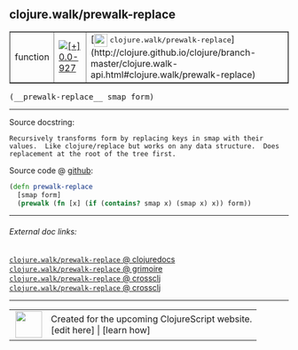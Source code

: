 ## clojure.walk/prewalk-replace



 <table border="1">
<tr>
<td>function</td>
<td><a href="https://github.com/cljsinfo/cljs-api-docs/tree/0.0-927"><img valign="middle" alt="[+] 0.0-927" title="Added in 0.0-927" src="https://img.shields.io/badge/+-0.0--927-lightgrey.svg"></a> </td>
<td>
[<img height="24px" valign="middle" src="http://i.imgur.com/1GjPKvB.png"> <samp>clojure.walk/prewalk-replace</samp>](http://clojure.github.io/clojure/branch-master/clojure.walk-api.html#clojure.walk/prewalk-replace)
</td>
</tr>
</table>


 <samp>
(__prewalk-replace__ smap form)<br>
</samp>

---





Source docstring:

```
Recursively transforms form by replacing keys in smap with their
values.  Like clojure/replace but works on any data structure.  Does
replacement at the root of the tree first.
```


Source code @ [github](https://github.com/clojure/clojurescript/blob/r1878/src/cljs/clojure/walk.cljs#L80-L86):

```clj
(defn prewalk-replace
  [smap form]
  (prewalk (fn [x] (if (contains? smap x) (smap x) x)) form))
```

<!--
Repo - tag - source tree - lines:

 <pre>
clojurescript @ r1878
└── src
    └── cljs
        └── clojure
            └── <ins>[walk.cljs:80-86](https://github.com/clojure/clojurescript/blob/r1878/src/cljs/clojure/walk.cljs#L80-L86)</ins>
</pre>

-->

---



###### External doc links:

[`clojure.walk/prewalk-replace` @ clojuredocs](http://clojuredocs.org/clojure.walk/prewalk-replace)<br>
[`clojure.walk/prewalk-replace` @ grimoire](http://conj.io/store/v1/org.clojure/clojure/1.7.0-beta3/clj/clojure.walk/prewalk-replace/)<br>
[`clojure.walk/prewalk-replace` @ crossclj](http://crossclj.info/fun/clojure.walk/prewalk-replace.html)<br>
[`clojure.walk/prewalk-replace` @ crossclj](http://crossclj.info/fun/clojure.walk.cljs/prewalk-replace.html)<br>

---

 <table>
<tr><td>
<img valign="middle" align="right" width="48px" src="http://i.imgur.com/Hi20huC.png">
</td><td>
Created for the upcoming ClojureScript website.<br>
[edit here] | [learn how]
</td></tr></table>

[edit here]:https://github.com/cljsinfo/cljs-api-docs/blob/master/cljsdoc/clojure.walk/prewalk-replace.cljsdoc
[learn how]:https://github.com/cljsinfo/cljs-api-docs/wiki/cljsdoc-files

<!--

This information was too distracting to show to readers, but I'll leave it
commented here since it is helpful to:

- pretty-print the data used to generate this document
- and show how to retrieve that data



The API data for this symbol:

```clj
{:ns "clojure.walk",
 :name "prewalk-replace",
 :signature ["[smap form]"],
 :history [["+" "0.0-927"]],
 :type "function",
 :full-name-encode "clojure.walk/prewalk-replace",
 :source {:code "(defn prewalk-replace\n  [smap form]\n  (prewalk (fn [x] (if (contains? smap x) (smap x) x)) form))",
          :title "Source code",
          :repo "clojurescript",
          :tag "r1878",
          :filename "src/cljs/clojure/walk.cljs",
          :lines [80 86]},
 :full-name "clojure.walk/prewalk-replace",
 :clj-symbol "clojure.walk/prewalk-replace",
 :docstring "Recursively transforms form by replacing keys in smap with their\nvalues.  Like clojure/replace but works on any data structure.  Does\nreplacement at the root of the tree first."}

```

Retrieve the API data for this symbol:

```clj
;; from Clojure REPL
(require '[clojure.edn :as edn])
(-> (slurp "https://raw.githubusercontent.com/cljsinfo/cljs-api-docs/catalog/cljs-api.edn")
    (edn/read-string)
    (get-in [:symbols "clojure.walk/prewalk-replace"]))
```

-->
